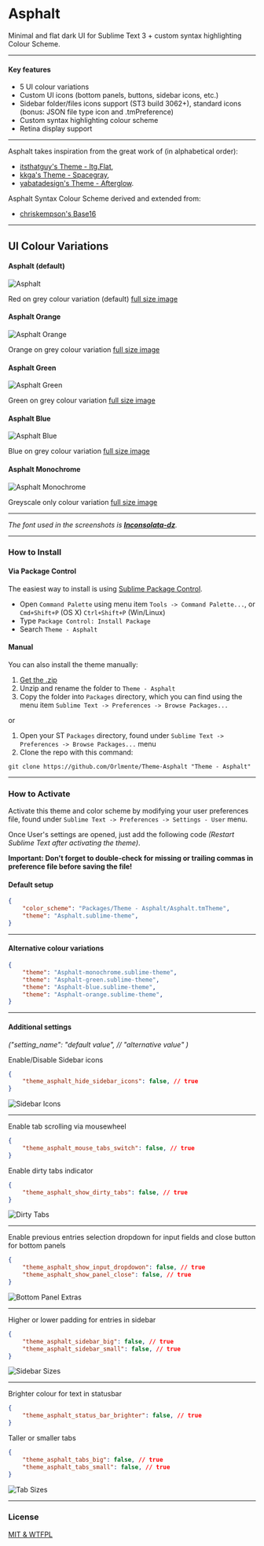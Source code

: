 # Asphalt

Minimal and flat dark UI for Sublime Text 3 + custom syntax highlighting Colour Scheme.

***

#### Key features

* 5 UI colour variations
* Custom UI icons (bottom panels, buttons, sidebar icons, etc.)
* Sidebar folder/files icons support (ST3 build 3062+), standard icons (bonus: JSON file type icon and .tmPreference)
* Custom syntax highlighting colour scheme
* Retina display support

***

Asphalt takes inspiration from the great work of (in alphabetical order):
* [itsthatguy's Theme - Itg.Flat](https://github.com/itsthatguy/theme-itg-flat),
* [kkga's Theme - Spacegray](https://github.com/kkga/spacegray),
* [yabatadesign's Theme - Afterglow](http://yabatadesign.github.io/afterglow-theme/).

Asphalt Syntax Colour Scheme derived and extended from:
* [chriskempson's Base16](https://github.com/chriskempson/base16)

***

## UI Colour Variations

#### Asphalt (default)

![Asphalt](_screenshots_/Asphalt.png)

Red on grey colour variation (default)
[full size image](https://raw.githubusercontent.com/Orlmente/Theme-Asphalt/master/_screenshots_/Asphalt.png)

#### Asphalt Orange

![Asphalt Orange](_screenshots_/Asphalt-orange.png)

Orange on grey colour variation
[full size image](https://raw.githubusercontent.com/Orlmente/Theme-Asphalt/master/_screenshots_/Asphalt-orange.png)

#### Asphalt Green

![Asphalt Green](_screenshots_/Asphalt-green.png)

Green on grey colour variation
[full size image](https://raw.githubusercontent.com/Orlmente/Theme-Asphalt/master/_screenshots_/Asphalt-green.png)

#### Asphalt Blue

![Asphalt Blue](_screenshots_/Asphalt-blue.png)

Blue on grey colour variation
[full size image](https://raw.githubusercontent.com/Orlmente/Theme-Asphalt/master/_screenshots_/Asphalt-blue.png)

#### Asphalt Monochrome

![Asphalt Monochrome](_screenshots_/Asphalt-monochrome.png)

Greyscale only colour variation
[full size image](https://raw.githubusercontent.com/Orlmente/Theme-Asphalt/master/_screenshots_/Asphalt-monochrome.png)

***

*The font used in the screenshots is [__Inconsolata-dz__](http://nodnod.net/2009/feb/12/adding-straight-single-and-double-quotes-inconsola/).*

***

### How to Install

#### Via Package Control

The easiest way to install is using [Sublime Package Control](https://sublime.wbond.net/).

* Open `Command Palette` using menu item `Tools -> Command Palette...`, or `Cmd+Shift+P` (OS X) `Ctrl+Shift+P` (Win/Linux)
* Type `Package Control: Install Package`
* Search `Theme - Asphalt`


#### Manual

You can also install the theme manually:

1. [Get the .zip](https://github.com/Orlmente/Theme-Asphalt/archive/master.zip)
2. Unzip and rename the folder to `Theme - Asphalt`
3. Copy the folder into `Packages` directory, which you can find using the menu item `Sublime Text -> Preferences -> Browse Packages...`

or

1. Open your ST `Packages` directory, found under `Sublime Text -> Preferences -> Browse Packages...` menu
2. Clone the repo with this command:

```
git clone https://github.com/Orlmente/Theme-Asphalt "Theme - Asphalt"
```

***

### How to Activate

Activate this theme and color scheme by modifying your user preferences file, found under `Sublime Text -> Preferences -> Settings - User` menu.

Once User's settings are opened, just add the following code *(Restart Sublime Text after activating the theme)*.

**Important: Don't forget to double-check for missing or trailing commas in preference file before saving the file!**

#### Default setup

```json
{
    "color_scheme": "Packages/Theme - Asphalt/Asphalt.tmTheme",
    "theme": "Asphalt.sublime-theme",
}
```

***

#### Alternative colour variations

```json
{
    "theme": "Asphalt-monochrome.sublime-theme",
    "theme": "Asphalt-green.sublime-theme",
    "theme": "Asphalt-blue.sublime-theme",
    "theme": "Asphalt-orange.sublime-theme",
}
```

***

#### Additional settings 
*("setting_name": "default value", // "alternative value" )*

Enable/Disable Sidebar icons
```json
{
    "theme_asphalt_hide_sidebar_icons": false, // true
}
```
![Sidebar Icons](_screenshots_/sidebar_icons.png)

***
Enable tab scrolling via mousewheel
```json
{
    "theme_asphalt_mouse_tabs_switch": false, // true
}
```
Enable dirty tabs indicator
```json
{
    "theme_asphalt_show_dirty_tabs": false, // true
}
```
![Dirty Tabs](_screenshots_/dirty_tabs.png)

***
Enable previous entries selection dropdown for input fields and close button for bottom panels
```json
{
    "theme_asphalt_show_input_dropdowon": false, // true
    "theme_asphalt_show_panel_close": false, // true
}
```
![Bottom Panel Extras](_screenshots_/bottom_panel_extras.png)

***
Higher or lower padding for entries in sidebar
```json
{
    "theme_asphalt_sidebar_big": false, // true
    "theme_asphalt_sidebar_small": false, // true
}
```
![Sidebar Sizes](_screenshots_/sidebar_heights.png)

***
Brighter colour for text in statusbar
```json
{
    "theme_asphalt_status_bar_brighter": false, // true
}
```
Taller or smaller tabs
```json
{
    "theme_asphalt_tabs_big": false, // true
    "theme_asphalt_tabs_small": false, // true
}
```
![Tab Sizes](_screenshots_/tab_heights.png)

***

### License

[MIT & WTFPL](https://github.com/Orlmente/Theme-Asphalt/blob/master/LICENSE)
